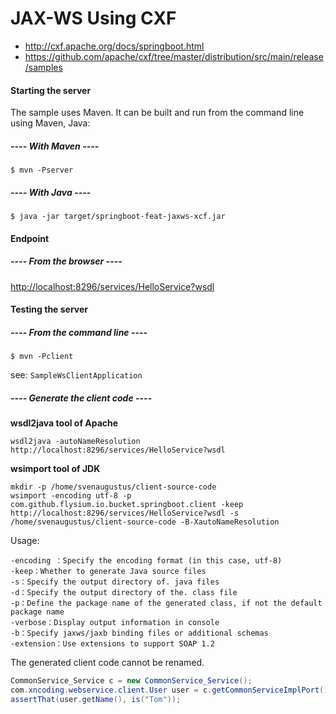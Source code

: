 # JAX-WS Using CXF
-  http://cxf.apache.org/docs/springboot.html
-  https://github.com/apache/cxf/tree/master/distribution/src/main/release/samples

#### Starting the server

The sample uses Maven. It can be built and run from the command line using Maven, Java:

##### ---- With Maven ----
```
$ mvn -Pserver
```
##### ---- With Java ----
```
$ java -jar target/springboot-feat-jaxws-xcf.jar
```
#### Endpoint

##### ---- From the browser ----

<http://localhost:8296/services/HelloService?wsdl>

#### Testing the server

##### ---- From the command line ----

```
$ mvn -Pclient
```
see: `SampleWsClientApplication`

##### ---- Generate the client code ----

**wsdl2java tool of Apache**

```
wsdl2java -autoNameResolution http://localhost:8296/services/HelloService?wsdl
```

**wsimport tool of JDK**

```
mkdir -p /home/svenaugustus/client-source-code
wsimport -encoding utf-8 -p com.github.flysium.io.bucket.springboot.client -keep http://localhost:8296/services/HelloService?wsdl -s /home/svenaugustus/client-source-code -B-XautoNameResolution
```

Usage:

```
-encoding ：Specify the encoding format (in this case, utf-8)
-keep：Whether to generate Java source files
-s：Specify the output directory of. java files
-d：Specify the output directory of the. class file
-p：Define the package name of the generated class, if not the default package name
-verbose：Display output information in console
-b：Specify jaxws/jaxb binding files or additional schemas
-extension：Use extensions to support SOAP 1.2
```

The generated client code cannot be renamed.

``` java
CommonService_Service c = new CommonService_Service();
com.xncoding.webservice.client.User user = c.getCommonServiceImplPort().getUser("Tom");
assertThat(user.getName(), is("Tom"));
```